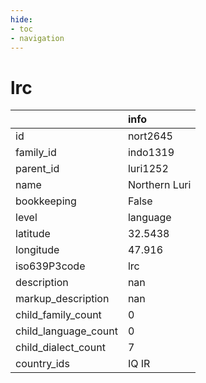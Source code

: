 ```yaml
---
hide:
- toc
- navigation
---
```

# lrc
|                      | info          |
|:---------------------|:--------------|
| id                   | nort2645      |
| family_id            | indo1319      |
| parent_id            | luri1252      |
| name                 | Northern Luri |
| bookkeeping          | False         |
| level                | language      |
| latitude             | 32.5438       |
| longitude            | 47.916        |
| iso639P3code         | lrc           |
| description          | nan           |
| markup_description   | nan           |
| child_family_count   | 0             |
| child_language_count | 0             |
| child_dialect_count  | 7             |
| country_ids          | IQ IR         |
